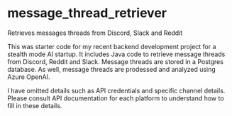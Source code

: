 # message_thread_retriever
Retrieves messages threads from Discord, Slack and Reddit

This was starter code for my recent backend development project for a stealth mode AI startup.  It includes Java code to retrieve message threads from Discord, Reddit and Slack.  Message threads are stored in a Postgres database.  As well, message threads are prodessed and analyzed using Azure OpenAI.

I have omitted details such as API credentials and specific channel details.  Please consult API documentation for each platform to understand how to fill in these details.
